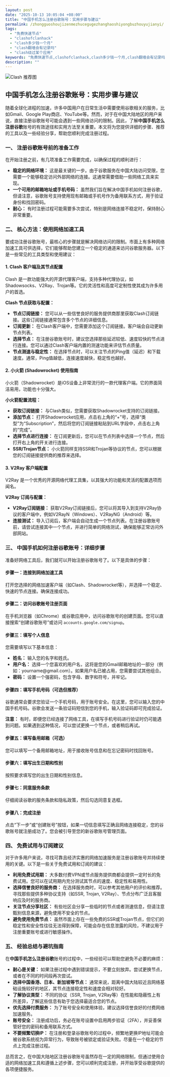 ```yaml
---
layout: post
date: "2025-10-13 10:05:04 +08:00"
title: "中国手机怎么注册谷歌账号：实用步骤与建议"
permalink: /zhongguoshoujizenmezhucegugezhanghaoshiyongbuzhouyujianyi/
tags:
  - "免费快速节点"
  - "clashofclanhack"
  - "clash多少钱一个月"
  - "clash翻墙会有记录吗"
  - "clash绕过某个应用"
keywords: "免费快速节点,clashofclanhack,clash多少钱一个月,clash翻墙会有记录吗,clash绕过某个应用"
description: ""
---
```


![Clash 推荐图](https://clashjd.github.io/assets/img/机场订阅免费.png)

## 中国手机怎么注册谷歌账号：实用步骤与建议


<p>随着全球化进程的加速，许多中国用户在日常生活中需要使用谷歌相关的服务，比如Gmail、Google Play商店、YouTube等。然而，对于在中国大陆地区的用户来说，直接注册谷歌账号可能会遇到一些网络访问的限制。因此，了解<strong>中国手机怎么注册谷歌</strong>账号的有效途径和实用方法至关重要。本文将为您提供详细的步骤、推荐的工具以及一些经验分享，帮助您顺利完成注册过程。</p>

<h3>一、 注册谷歌账号前的准备工作</h3>

<p>在开始注册之前，有几项准备工作需要完成，以确保过程的顺利进行：</p>
<ul>
    <li><strong>稳定的网络环境：</strong> 这是最关键的一步。由于谷歌服务在中国大陆访问受限，您需要一个能够稳定访问外部网络的连接。这通常需要借助一些网络工具来实现。</li>
    <li><strong>一个可用的邮箱地址或手机号码：</strong> 虽然我们旨在解决中国手机如何注册谷歌，但请注意，谷歌账号支持使用现有邮箱或手机号作为备用联系方式，用于验证身份和找回密码。</li>
    <li><strong>耐心：</strong> 有时注册过程可能需要多次尝试，特别是网络连接不稳定时，保持耐心非常重要。</li>
</ul>

<h3>二、 核心方法：使用网络加速工具</h3>

<p>要成功注册谷歌账号，最核心的步骤就是解决网络访问的限制。市面上有多种网络加速工具可供选择，它们能够帮助您建立一个稳定的通道来访问谷歌服务器。以下是一些常见的工具类型和使用建议：</p>

<h4>1. Clash 客户端及其节点配置</h4>

<p>Clash 是一款功能强大的开源代理客户端，支持多种代理协议，如Shadowsocks、V2Ray、Trojan等。它的灵活性和高度可定制性使其成为许多用户的首选。</p>
<p><strong>Clash 节点获取与配置：</strong></p>
<ul>
    <li><strong>节点订阅链接：</strong> 您可以从一些信誉良好的服务提供商那里获取Clash订阅链接。这些订阅链接通常包含多个节点的详细信息。</li>
    <li><strong>订阅更新：</strong> 在Clash客户端中，您需要添加这个订阅链接。客户端会自动更新节点列表。</li>
    <li><strong>选择节点：</strong> 在注册谷歌账号时，建议您选择那些延迟较低、速度较快的节点进行连接。您可以通过Clash客户端内置的测速功能来评估节点质量。</li>
    <li><strong>节点测速与稳定性：</strong> 在选择节点时，可以关注节点的Ping值（延迟）和下载速度。通常，Ping值越低，连接速度越快，稳定性也越好。</li>
</ul>

<h4>2. 小火箭 (Shadowrocket) 使用指南</h4>

<p>小火箭（Shadowrocket）是iOS设备上非常流行的一款代理客户端。它的界面简洁易用，功能也十分强大。</p>
<p><strong>小火箭配置流程：</strong></p>
<ul>
    <li><strong>获取订阅链接：</strong> 与Clash类似，您需要获取Shadowrocket支持的订阅链接。</li>
    <li><strong>添加节点：</strong> 打开Shadowrocket应用，点击右上角的“+”号，选择“类型”为“Subscription”，然后将您的订阅链接粘贴到URL字段中，点击右上角的“完成”。</li>
    <li><strong>选择节点进行连接：</strong> 在订阅更新后，您可以在节点列表中选择一个节点，然后打开右上角的开关进行连接。</li>
    <li><strong>SSR/Trojan节点：</strong> 小火箭同样支持SSR和Trojan等协议的节点，您可以根据您的订阅链接提供商的推荐来选择。</li>
</ul>

<h4>3. V2Ray 客户端配置</h4>

<p>V2Ray 是一个优秀的开源网络代理工具集，以其强大的功能和灵活的配置选项而闻名。</p>
<p><strong>V2Ray 订阅与配置：</strong></p>
<ul>
    <li><strong>V2Ray订阅链接：</strong> 获取V2Ray订阅链接后，您可以将其导入到支持V2Ray协议的客户端中，例如V2RayN（Windows）、V2RayNG（Android）等。</li>
    <li><strong>连接测试：</strong> 导入订阅后，客户端会自动生成一个节点列表。在注册谷歌账号前，请尝试连接其中一个节点，并进行简单的网络测试，确保能够正常访问外部网站。</li>
</ul>

<h3>三、 中国手机如何注册谷歌账号：详细步骤</h3>

<p>准备好网络工具后，我们就可以开始注册谷歌账号了。以下是具体的步骤：</p>

<h4>步骤一：连接到网络加速工具</h4>

<p>打开您选择的网络加速客户端（如Clash、Shadowrocket等），并选择一个稳定、快速的节点连接。确保连接成功。</p>

<h4>步骤二：访问谷歌账号注册页面</h4>

<p>在手机浏览器（如Chrome）或谷歌应用中，访问谷歌账号的创建页面。您可以直接搜索“创建谷歌账号”或访问 <code>accounts.google.com/signup</code>。</p>

<h4>步骤三：填写个人信息</h4>

<p>您需要填写以下基本信息：</p>
<ul>
    <li><strong>姓名：</strong> 输入您的名字和姓氏。</li>
    <li><strong>用户名：</strong> 选择一个您喜欢的用户名，这将是您的Gmail邮箱地址的一部分（例如：yourname@gmail.com）。如果用户名已被占用，您需要尝试其他组合。</li>
    <li><strong>密码：</strong> 设置一个强密码，包含字母、数字和符号，并牢记。</li>
</ul>

<h4>步骤四：填写手机号码（可选但推荐）</h4>

<p>谷歌通常会要求您验证一个手机号码，用于账号安全。在这里，您可以输入您的中国手机号码。谷歌会发送一条验证码短信到您的手机，输入验证码即可完成验证。</p>
<p><strong>注意：</strong> 有时，即便您已经连接了网络工具，在填写手机号码进行验证时仍可能遇到问题。如果遇到这种情况，可以尝试更换一个节点，或者稍后再试。</p>

<h4>步骤五：填写备用邮箱（可选）</h4>

<p>您可以填写一个备用邮箱地址，用于接收账号信息和在忘记密码时找回账号。</p>

<h4>步骤六：填写出生日期和性别</h4>

<p>按照要求填写您的出生日期和性别信息。</p>

<h4>步骤七：同意服务条款</h4>

<p>仔细阅读谷歌的服务条款和隐私政策，然后勾选同意复选框。</p>

<h4>步骤八：完成注册</h4>

<p>点击“下一步”或“创建账号”按钮，如果一切信息填写正确且网络连接稳定，您的谷歌账号就注册成功了。您会被引导至您的新谷歌账号管理页面。</p>

<h3>四、 免费试用与订阅建议</h3>

<p>对于许多用户来说，寻找可靠且经济实惠的网络加速服务是注册谷歌账号并持续使用的关键。以下是一些关于免费试用和订阅的建议：</p>
<ul>
    <li><strong>利用免费试用期：</strong> 大多数付费VPN或节点服务提供商都会提供一定时长的免费试用。您可以在试用期内充分测试其节点的速度、稳定性和易用性。</li>
    <li><strong>选择信誉良好的服务商：</strong> 在选择服务商时，可以参考其他用户的评价和推荐。寻找那些提供多种协议支持（如SSR, Trojan, V2Ray）、节点分布广泛且客服响应及时的服务商。</li>
    <li><strong>关注节点分享社区：</strong> 有些社区会分享一些临时的节点或者测速信息，但请注意甄别信息来源，避免使用不安全的节点。</li>
    <li><strong>避免使用免费节点：</strong> 虽然市面上存在一些免费的SSR或Trojan节点，但它们的稳定性和安全性往往无法得到保障，可能会存在信息泄露的风险，不建议用于注册重要账号或进行敏感操作。</li>
</ul>

<h3>五、 经验总结与避坑指南</h3>

<p>在<strong>中国手机怎么注册谷歌</strong>账号的过程中，一些经验可以帮助您避免不必要的麻烦：</p>
<ul>
    <li><strong>耐心是关键：</strong> 如果注册过程中遇到错误提示，不要立刻放弃。尝试更换节点，或者在不同的时间段再次尝试。</li>
    <li><strong>选择中国香港、日本、新加坡等节点：</strong> 通常来说，距离中国大陆较近且网络基础设施较好的地区，其节点连接稳定性和速度会相对较好。</li>
    <li><strong>了解协议类型：</strong> 不同的协议（SSR, Trojan, V2Ray等）在性能和隐蔽性上有所差异，了解这些信息有助于您选择最适合您的节点。</li>
    <li><strong>优先选择付费服务：</strong> 为了账号安全和使用体验，建议选择信誉良好的付费网络加速服务。</li>
    <li><strong>账号安全：</strong> 注册成功后，务必在账号设置中启用两步验证（2FA），并妥善保管好您的密码和备用联系方式。</li>
    <li><strong>不要频繁切换IP：</strong> 在注册和登录谷歌账号的过程中，频繁地更换IP地址可能会被谷歌系统视为异常行为，导致账号被锁定或验证失败。尽量在一个稳定的节点上完成注册过程。</li>
</ul>

<p>总而言之，在中国大陆地区注册谷歌账号虽然存在一定的网络限制，但通过使用合适的网络加速工具和遵循上述步骤，您可以顺利完成注册，并开始享受谷歌提供的各项便捷服务。</p>